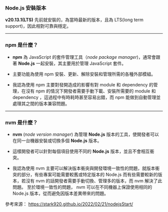 ### Node.js 安裝版本

**v20.13.1(LTS)**
先前就安裝的，為當時最新的版本，且為 LTS(long term support)，因此相對可靠與穩定。

---

### npm 是什麼？

-  **npm** 為 JavaScript 的套件管理工具（*node package manager*)，通常會跟著 **Node.js** 一起安裝，其主要用於管理 JavaScript 套件。
   
- 主要功能為使用 npm 安裝、更新、解除安裝和管理所需的各種外部模組。
  
- 我認為使用 npm 主要對發開造成的影響有對 module 和 dependency 的管理，在沒有 npm 的情況下開發者需要手動下載、安裝所需要的 module 和 dependency ，這過程中有時耗時甚至容易出錯，而 npm 能做到自動管理並處理其之間的版本兼容問題。

---

### nvm 是什麼？

- **nvm** (*node version manager*) 為管理 **Node.js** 版本的工具，使開發者可以在同一台機器安裝或切換多個 **Node.js** 版本。
  
- 這樣開發者可以針對每個項目使用不同的 **Node.js** 版本，並且不會相互衝突。
  
- 我認為使用 nvm 主要可以解決版本衝突與開發環境一致性的問題，就版本衝突的部分，有些專案可能需要較舊或特定版本的 Node.js 而有些需要較新的版本，若沒有 nvm 的話開發者需要手動切換、管理多的版本，而 nvm 解決了此問題。 至於環境一致性的問題， nvm 可以在不同機器上保證使用相同的 Node.js 版本，從而避免因版本差異帶來的問題。
  
參考來源： https://stark920.github.io/2022/02/21/nodejsStart/
